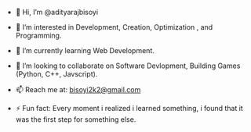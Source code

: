 - 👋 Hi, I’m @adityarajbisoyi
- 👀 I’m interested in Development, Creation, Optimization , and Programming.
- 🌱 I’m currently learning Web Development.
- 💞️ I’m looking to collaborate on Software Devlopment, Building Games (Python, C++, Javscript).
- 📫 Reach me at: bisoyi2k2@gmail.com
  
- ⚡ Fun fact: Every moment i realized i learned something, i found that it was the first step for something else.


